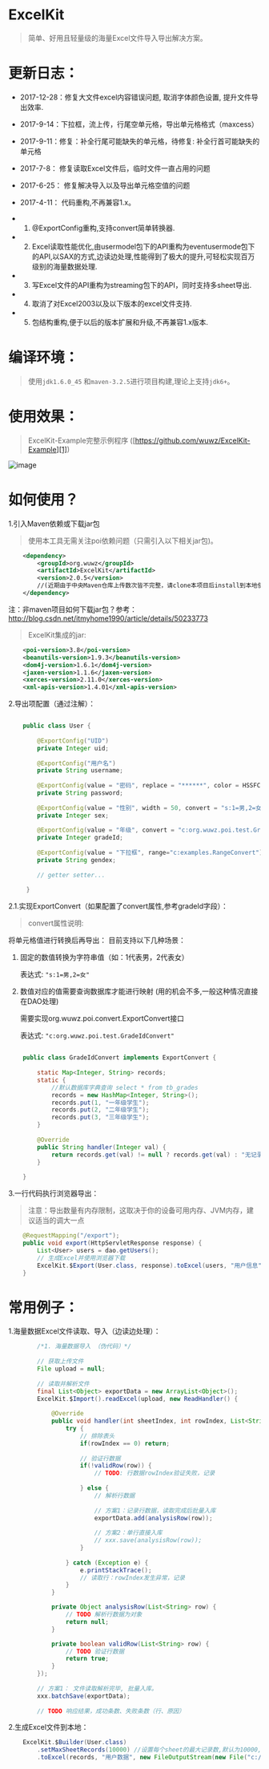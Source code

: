 # ExcelKit

> 简单、好用且轻量级的海量Excel文件导入导出解决方案。



# 更新日志：

*   2017-12-28：修复大文件excel内容错误问题, 取消字体颜色设置, 提升文件导出效率.

*   2017-9-14：下拉框，流上传，行尾空单元格，导出单元格格式（maxcess）

*   2017-9-11：修复：补全行尾可能缺失的单元格，待修复: 补全行首可能缺失的单元格

*   2017-7-8： 修复读取Excel文件后，临时文件一直占用的问题

*   2017-6-25： 修复解决导入以及导出单元格空值的问题

*   2017-4-11： 代码重构,不再兼容1.x。
*   1. @ExportConfig重构,支持convert简单转换器.
*   2. Excel读取性能优化,由usermodel包下的API重构为eventusermode包下的API,以SAX的方式,边读边处理,性能得到了极大的提升,可轻松实现百万级别的海量数据处理.
*   3. 写Excel文件的API重构为streaming包下的API，同时支持多sheet导出.
*   4. 取消了对Excel2003以及以下版本的excel文件支持.
*   5. 包结构重构,便于以后的版本扩展和升级,不再兼容1.x版本.


# 编译环境：
> 使用``` jdk1.6.0_45 ``` 和```maven-3.2.5```进行项目构建,理论上支持```jdk6+```。

# 使用效果：
> ExcelKit-Example完整示例程序 ([https://github.com/wuwz/ExcelKit-Example][1])

![image](https://raw.githubusercontent.com/wuwz/ExcelKit-Example/master/example.gif)

# 如何使用？


1.引入Maven依赖或下载jar包

> 使用本工具无需关注poi依赖问题（只需引入以下相关jar包)。


``` xml
    <dependency>
        <groupId>org.wuwz</groupId>
        <artifactId>ExcelKit</artifactId>
        <version>2.0.5</version>
        //(近期由于中央Maven仓库上传数次皆不完整，请clone本项目后install到本地使用，后续版本解决后启用)
    </dependency>
```

注：非maven项目如何下载jar包？参考：http://blog.csdn.net/itmyhome1990/article/details/50233773

> ExcelKit集成的jar:
``` xml
	<poi-version>3.8</poi-version>
	<beanutils-version>1.9.3</beanutils-version>
	<dom4j-version>1.6.1</dom4j-version>
	<jaxen-version>1.1.6</jaxen-version>
	<xerces-version>2.11.0</xerces-version>
	<xml-apis-version>1.4.01</xml-apis-version>
```

       

2.导出项配置（通过注解）：
 
``` java

	public class User {
	
	    @ExportConfig("UID")
	    private Integer uid;
	    
	    @ExportConfig("用户名")
	    private String username;
	    
	    @ExportConfig(value = "密码", replace = "******", color = HSSFColor.RED.index)
	    private String password;
	
	    @ExportConfig(value = "性别", width = 50, convert = "s:1=男,2=女")
	    private Integer sex;
	
	    @ExportConfig(value = "年级", convert = "c:org.wuwz.poi.test.GradeIdConvert")
	    private Integer gradeId;
	    
	    @ExportConfig(value = "下拉框", range="c:examples.RangeConvert")
		private String gendex;
	    
	    // getter setter...
	    
	 }
```

2.1.实现ExportConvert（如果配置了convert属性,参考gradeId字段）：

> convert属性说明:

将单元格值进行转换后再导出：
目前支持以下几种场景：

1. 固定的数值转换为字符串值（如：1代表男，2代表女）

	表达式: ```"s:1=男,2=女"```
	
	
2. 数值对应的值需要查询数据库才能进行映射 (用的机会不多,一般这种情况直接在DAO处理)

   需要实现org.wuwz.poi.convert.ExportConvert接口
   
   表达式: ```"c:org.wuwz.poi.test.GradeIdConvert"```
	

``` java

	public class GradeIdConvert implements ExportConvert {
	
	    static Map<Integer, String> records;
	    static {
	        //默认数据库字典查询 select * from tb_grades
	        records = new HashMap<Integer, String>();
	        records.put(1, "一年级学生");
	        records.put(2, "二年级学生");
	        records.put(3, "三年级学生");
	    }
	    
	    @Override
	    public String handler(Integer val) {
	        return records.get(val) != null ? records.get(val) : "无记录";
	    }
	
	}
```

        

3.一行代码执行浏览器导出：
> 注意：导出数量有内存限制，这取决于你的设备可用内存、JVM内存，建议适当的调大一点

``` java
	@RequestMapping("/export");
	public void export(HttpServletResponse response) {
	    List<User> users = dao.getUsers();
	    // 生成Excel并使用浏览器下载
	    ExcelKit.$Export(User.class, response).toExcel(users, "用户信息");
	}
```

		

	

# 常用例子：

1.海量数据Excel文件读取、导入（边读边处理）：

	

``` java
		/*1. 海量数据导入 （伪代码）*/
		
		// 获取上传文件
		File upload = null;
		
		// 读取并解析文件
		final List<Object> exportData = new ArrayList<Object>();
		ExcelKit.$Import().readExcel(upload, new ReadHandler() {
			
			@Override
			public void handler(int sheetIndex, int rowIndex, List<String> row) {
				try {
					// 排除表头
					if(rowIndex == 0) return;
					
					// 验证行数据
					if(!validRow(row)) {
						// TODO: 行数据rowIndex验证失败，记录
						
					} else {
						// 解析行数据
						
						// 方案1：记录行数据，读取完成后批量入库
						exportData.add(analysisRow(row));
						
						// 方案2：单行直接入库
						// xxx.save(analysisRow(row));
					} 
					
				} catch (Exception e) {
					e.printStackTrace();
					// 读取行：rowIndex发生异常，记录
				}
			}

			private Object analysisRow(List<String> row) {
				// TODO 解析行数据为对象
				return null;
			}

			private boolean validRow(List<String> row) {
				// TODO 验证行数据
				return true;
			}
		});
		
		// 方案1： 文件读取解析完毕, 批量入库。
		xxx.batchSave(exportData);
		
		// TODO 响应结果，成功条数、失败条数（行、原因）
```


 

2.生成Excel文件到本地：
 

``` java
	ExcelKit.$Builder(User.class)
	    .setMaxSheetRecords(10000) //设置每个sheet的最大记录数,默认为10000,可不设置
	    .toExcel(records, "用户数据", new FileOutputStream(new File("c:/test001.xlsx")));
```
	
	

  [1]: https://github.com/wuwz/ExcelKit-Example